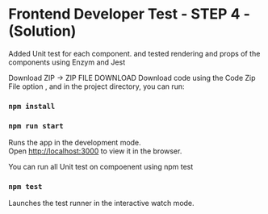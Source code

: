  # Frontend Developer Test - STEP 4 - (Solution)

Added Unit test for each component. and tested rendering and props of the components using Enzym and Jest

Download ZIP -> ZIP FILE DOWNLOAD
Download code using the Code Zip File option , and in the project directory, you can run:

### `npm install`
### `npm run start`

Runs the app in the development mode.\
Open [http://localhost:3000](http://localhost:3000) to view it in the browser.


You can run all Unit test on compoenent using npm test

### `npm test`

Launches the test runner in the interactive watch mode.
